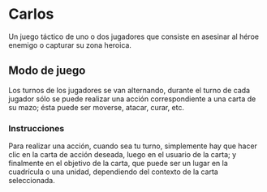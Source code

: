 Carlos
======

Un juego táctico de uno o dos jugadores que consiste en asesinar al héroe enemigo o capturar su zona heroica.

Modo de juego
-------------

Los turnos de los jugadores se van alternando, durante el turno de cada jugador sólo se puede realizar una acción correspondiente a una carta de su mazo; ésta puede ser moverse, atacar, curar, etc.

### Instrucciones
Para realizar una acción, cuando sea tu turno, simplemente hay que hacer clic en la carta de acción deseada, luego en el usuario de la carta; y finalmente en el objetivo de la carta, que puede ser un lugar en la cuadrícula o una unidad, dependiendo del contexto de la carta seleccionada.
